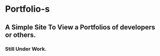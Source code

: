 # Portfolio-s

## A Simple Site To View a Portfolios of developers or others. 

### Still Under Work. 
